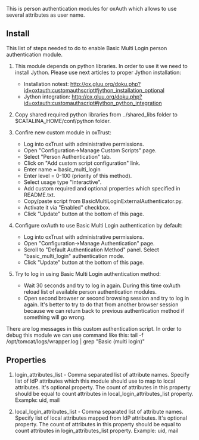 This is person authentication modules for oxAuth which allows to use several attributes as user name.

## Install

This list of steps needed to do to enable Basic Multi Login person authentication module.

1. This module depends on python libraries. In order to use it we need to install Jython. Please use next articles to proper Jython installation:
    - Installation notest: http://ox.gluu.org/doku.php?id=oxtauth:customauthscript#jython_installation_optional
    - Jython integration: http://ox.gluu.org/doku.php?id=oxtauth:customauthscript#jython_python_integration

2. Copy shared required python libraries from ../shared_libs folder to $CATALINA_HOME/conf/python folder.

3. Confire new custom module in oxTrust:
    - Log into oxTrust with administrative permissions.
    - Open "Configuration→Manage Custom Scripts" page.
    - Select "Person Authentication" tab.
    - Click on "Add custom script configuration" link.
    - Enter name = basic_multi_login
    - Enter level = 0-100 (priority of this method).
    - Select usage type "Interactive".
    - Add custom required and optional properties which specified in README.txt.
    - Copy/paste script from BasicMultiLoginExternalAuthenticator.py.
    - Activate it via "Enabled" checkbox.
    - Click "Update" button at the bottom of this page.

4. Configure oxAuth to use Basic Multi Login authentication by default:
    - Log into oxTrust with administrative permissions.
    - Open "Configuration→Manage Authentication" page.
    - Scroll to "Default Authentication Method" panel. Select "basic_multi_login" authentication mode.
    - Click "Update" button at the bottom of this page.

5. Try to log in using Basic Multi Login authentication method:
    - Wait 30 seconds and try to log in again. During this time oxAuth reload list of available person authentication modules.
    - Open second browser or second browsing session and try to log in again. It's better to try to do that from another browser session because we can return back to previous authentication method if something will go wrong.

There are log messages in this custom authentication script. In order to debug this module we can use command like this:
tail -f /opt/tomcat/logs/wrapper.log | grep "Basic (multi login)"


## Properties

1) login_attributes_list - Comma separated list of attribute names. Specify list of IdP attributes which this module should use to map to local attributes.
   It's optional property.
   The count of attributes in this property should be equal to count attributes in local_login_attributes_list property.
   Example: uid, mail

2) local_login_attributes_list - Comma separated list of attribute names. Specify list of local attributes mapped from IdP attributes.
   It's optional property.
   The count of attributes in this property should be equal to count attributes in login_attributes_list property.
   Example: uid, mail
